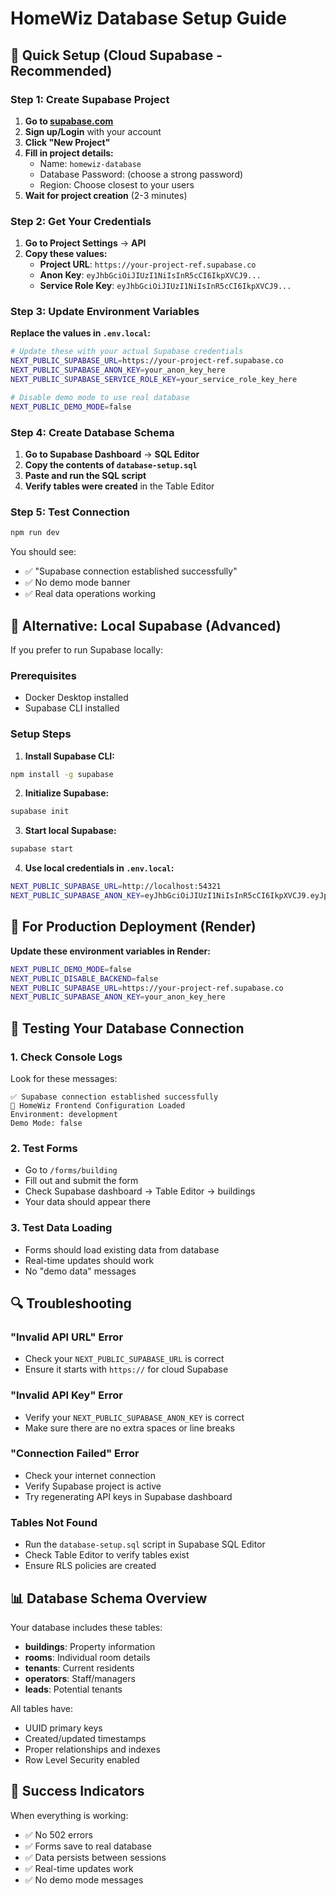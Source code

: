 # HomeWiz Database Setup Guide

## 🎯 Quick Setup (Cloud Supabase - Recommended)

### Step 1: Create Supabase Project

1. **Go to [supabase.com](https://supabase.com)**
2. **Sign up/Login** with your account
3. **Click "New Project"**
4. **Fill in project details:**
   - Name: `homewiz-database`
   - Database Password: (choose a strong password)
   - Region: Choose closest to your users
5. **Wait for project creation** (2-3 minutes)

### Step 2: Get Your Credentials

1. **Go to Project Settings** → **API**
2. **Copy these values:**
   - **Project URL**: `https://your-project-ref.supabase.co`
   - **Anon Key**: `eyJhbGciOiJIUzI1NiIsInR5cCI6IkpXVCJ9...`
   - **Service Role Key**: `eyJhbGciOiJIUzI1NiIsInR5cCI6IkpXVCJ9...`

### Step 3: Update Environment Variables

**Replace the values in `.env.local`:**

```bash
# Update these with your actual Supabase credentials
NEXT_PUBLIC_SUPABASE_URL=https://your-project-ref.supabase.co
NEXT_PUBLIC_SUPABASE_ANON_KEY=your_anon_key_here
NEXT_PUBLIC_SUPABASE_SERVICE_ROLE_KEY=your_service_role_key_here

# Disable demo mode to use real database
NEXT_PUBLIC_DEMO_MODE=false
```

### Step 4: Create Database Schema

1. **Go to Supabase Dashboard** → **SQL Editor**
2. **Copy the contents of `database-setup.sql`**
3. **Paste and run the SQL script**
4. **Verify tables were created** in the Table Editor

### Step 5: Test Connection

```bash
npm run dev
```

You should see:
- ✅ "Supabase connection established successfully"
- ✅ No demo mode banner
- ✅ Real data operations working

## 🔧 Alternative: Local Supabase (Advanced)

If you prefer to run Supabase locally:

### Prerequisites
- Docker Desktop installed
- Supabase CLI installed

### Setup Steps

1. **Install Supabase CLI:**
```bash
npm install -g supabase
```

2. **Initialize Supabase:**
```bash
supabase init
```

3. **Start local Supabase:**
```bash
supabase start
```

4. **Use local credentials in `.env.local`:**
```bash
NEXT_PUBLIC_SUPABASE_URL=http://localhost:54321
NEXT_PUBLIC_SUPABASE_ANON_KEY=eyJhbGciOiJIUzI1NiIsInR5cCI6IkpXVCJ9.eyJpc3MiOiJzdXBhYmFzZS1kZW1vIiwicm9sZSI6ImFub24iLCJleHAiOjE5ODM4MTI5OTZ9.CRXP1A7WOeoJeXxjNni43kdQwgnWNReilDMblYTn_I0
```

## 🚀 For Production Deployment (Render)

**Update these environment variables in Render:**

```bash
NEXT_PUBLIC_DEMO_MODE=false
NEXT_PUBLIC_DISABLE_BACKEND=false
NEXT_PUBLIC_SUPABASE_URL=https://your-project-ref.supabase.co
NEXT_PUBLIC_SUPABASE_ANON_KEY=your_anon_key_here
```

## 🧪 Testing Your Database Connection

### 1. Check Console Logs
Look for these messages:
```
✅ Supabase connection established successfully
🔧 HomeWiz Frontend Configuration Loaded
Environment: development
Demo Mode: false
```

### 2. Test Forms
- Go to `/forms/building`
- Fill out and submit the form
- Check Supabase dashboard → Table Editor → buildings
- Your data should appear there

### 3. Test Data Loading
- Forms should load existing data from database
- Real-time updates should work
- No "demo data" messages

## 🔍 Troubleshooting

### "Invalid API URL" Error
- Check your `NEXT_PUBLIC_SUPABASE_URL` is correct
- Ensure it starts with `https://` for cloud Supabase

### "Invalid API Key" Error
- Verify your `NEXT_PUBLIC_SUPABASE_ANON_KEY` is correct
- Make sure there are no extra spaces or line breaks

### "Connection Failed" Error
- Check your internet connection
- Verify Supabase project is active
- Try regenerating API keys in Supabase dashboard

### Tables Not Found
- Run the `database-setup.sql` script in Supabase SQL Editor
- Check Table Editor to verify tables exist
- Ensure RLS policies are created

## 📊 Database Schema Overview

Your database includes these tables:
- **buildings**: Property information
- **rooms**: Individual room details
- **tenants**: Current residents
- **operators**: Staff/managers
- **leads**: Potential tenants

All tables have:
- UUID primary keys
- Created/updated timestamps
- Proper relationships and indexes
- Row Level Security enabled

## 🎉 Success Indicators

When everything is working:
- ✅ No 502 errors
- ✅ Forms save to real database
- ✅ Data persists between sessions
- ✅ Real-time updates work
- ✅ No demo mode messages
